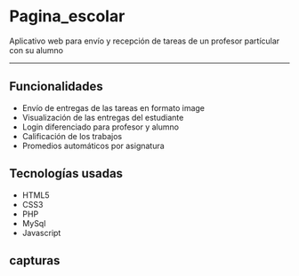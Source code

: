 # Pagina_escolar

Aplicativo web para envío y recepción de tareas de un profesor partícular con su alumno

------

## Funcionalidades
- Envío de entregas de las tareas en formato image
- Visualización de las entregas del estudiante
- Login diferenciado para profesor y alumno
- Calificación de los trabajos
- Promedios automáticos por asignatura

## Tecnologías usadas
- HTML5
- CSS3
- PHP
- MySql
- Javascript

## capturas

